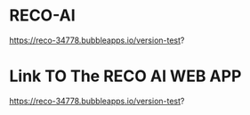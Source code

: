 # RECO-AI
https://reco-34778.bubbleapps.io/version-test?

# Link TO The RECO AI WEB APP
https://reco-34778.bubbleapps.io/version-test?

